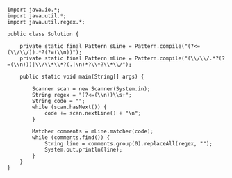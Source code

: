 <pre><code>
import java.io.*;
import java.util.*;
import java.util.regex.*;

public class Solution {

    private static final Pattern sLine = Pattern.compile("(?<=(\\/\\/)).*?(?=(\\n))");
    private static final Pattern mLine = Pattern.compile("(\\/\\/.*?(?=(\\n)))|\\/\\*\\*?(.|\n)*?\\*?\\*\\/");

    public static void main(String[] args) {

        Scanner scan = new Scanner(System.in);
        String regex = "(?<=(\\n))\\s+";
        String code = "";
        while (scan.hasNext()) {
            code += scan.nextLine() + "\n";
        }

        Matcher comments = mLine.matcher(code);
        while (comments.find()) {
            String line = comments.group(0).replaceAll(regex, "");
            System.out.println(line);
        }
    }
}
</code></pre>